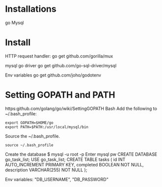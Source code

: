# Installations
go
Mysql


# Install
HTTP request handler:
go get github.com/gorilla/mux

mysql go driver
go get github.com/go-sql-driver/mysql

Env variables
go get github.com/joho/godotenv


# Setting GOPATH and PATH
https:github.com/golang/go/wiki/SettingGOPATH
Bash
Add the following to ~/.bash_profile:
```
export GOPATH=$HOME/go
export PATH=$PATH:/usr/local/mysql/bin
```
Source the ~/.bash_profile.
```
source ~/.bash_profile
```

Create the database
$ mysql -u root -p
Enter mysql pw
CREATE DATABASE go_task_list;
USE go_task_list;
CREATE TABLE tasks (
   id INT AUTO_INCREMENT PRIMARY KEY,
   completed BOOLEAN NOT NULL,
   description VARCHAR(255) NOT NULL
);

Env variables:
"DB_USERNAME", "DB_PASSWORD"
